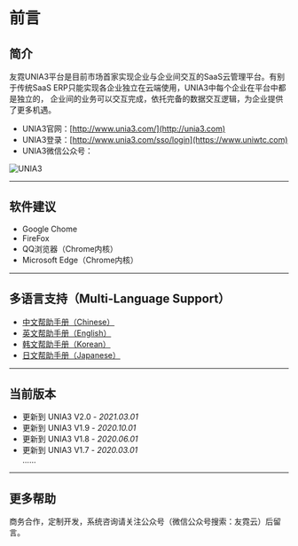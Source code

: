 # 前言

## **简介**

友霓UNIA3平台是目前市场首家实现企业与企业间交互的SaaS云管理平台。有别于传统SaaS ERP只能实现各企业独立在云端使用，UNIA3中每个企业在平台中都是独立的， 企业间的业务可以交互完成，依托完备的数据交互逻辑，为企业提供了更多机遇。

* UNIA3官网：[http://www.unia3.com/](http://unia3.com)
* UNIA3登录：[http://www.unia3.com/sso/login](https://www.uniwtc.com)
* UNIA3微信公众号：

<img :src="$withBase('/images/wechatqr.jpg')" alt="UNIA3">

---

## **软件建议**

* Google Chome
* FireFox
* QQ浏览器（Chrome内核）
* Microsoft Edge（Chrome内核）

---

## **多语言支持（Multi-Language Support）**

* [中文帮助手册（Chinese）](*)
* [英文帮助手册（English）](*)
* [韩文帮助手册（Korean）](*)
* [日文帮助手册（Japanese）](*)

---

## **当前版本**

* 更新到 UNIA3 V2.0 - _2021.03.01_
* 更新到 UNIA3 V1.9 - _2020.10.01_
* 更新到 UNIA3 V1.8 - _2020.06.01_
* 更新到 UNIA3 V1.7 - _2020.03.01_  
......

---

## **更多帮助**

商务合作，定制开发，系统咨询请关注公众号（微信公众号搜索：友霓云）后留言。
